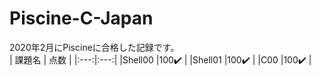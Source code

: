 # Piscine-C-Japan
2020年2月にPiscineに合格した記録です。  
| 課題名 | 点数 |
|:---:|:---:|
|Shell00 |100✔️ |
|Shell01 |100✔️ |
|C00     |100✔️ |
